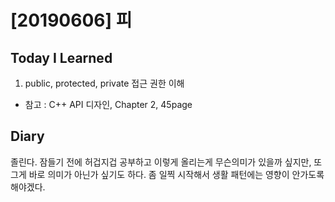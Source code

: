 # [20190606] 피

## Today I Learned
1. public, protected, private 접근 권한 이해
 - 참고 : C++ API 디자인, Chapter 2, 45page

## Diary
졸린다.
잠들기 전에 허겁지겁 공부하고 이렇게 올리는게 무슨의미가 있을까 싶지만,
또 그게 바로 의미가 아닌가 싶기도 하다.
좀 일찍 시작해서 생활 패턴에는 영향이 안가도록 해야겠다.
